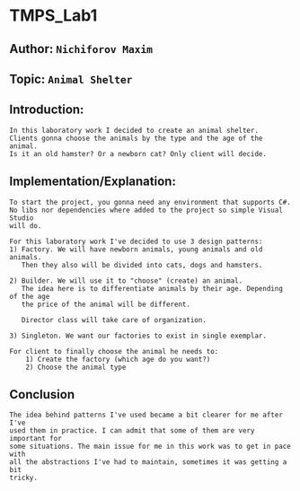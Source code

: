 # TMPS_Lab1

## Author: `Nichiforov Maxim`
## Topic: `Animal Shelter`

## Introduction:
    In this laboratory work I decided to create an animal shelter.
    Clients gonna choose the animals by the type and the age of the animal.
    Is it an old hamster? Or a newborn cat? Only client will decide.

## Implementation/Explanation:
    To start the project, you gonna need any environment that supports C#.
    No libs nor dependencies where added to the project so simple Visual Studio
    will do.

    For this laboratory work I've decided to use 3 design patterns:
    1) Factory. We will have newborn animals, young animals and old animals.
       Then they also will be divided into cats, dogs and hamsters.

    2) Builder. We will use it to "choose" (create) an animal.
       The idea here is to differentiate animals by their age. Depending of the age
       the price of the animal will be different.

       Director class will take care of organization.

    3) Singleton. We want our factories to exist in single exemplar.

    For client to finally choose the animal he needs to:
        1) Create the factory (which age do you want?)
        2) Choose the animal type            

## Conclusion
    The idea behind patterns I've used became a bit clearer for me after I've
    used them in practice. I can admit that some of them are very important for
    some situations. The main issue for me in this work was to get in pace with
    all the abstractions I've had to maintain, sometimes it was getting a bit
    tricky.
